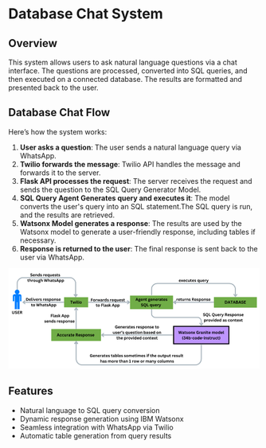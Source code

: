 # Database Chat System

## Overview
This system allows users to ask natural language questions via a chat interface. The questions are processed, converted into SQL queries, and then executed on a connected database. The results are formatted and presented back to the user.

## Database Chat Flow

Here’s how the system works:

1. **User asks a question**: The user sends a natural language query via WhatsApp.
2. **Twilio forwards the message**: Twilio API handles the message and forwards it to the server.
3. **Flask API processes the request**: The server receives the request and sends the question to the SQL Query Generator Model.
4. **SQL Query Agent Generates query and executes it**: The model converts the user's query into an SQL statement.The SQL query is run, and the results are retrieved.
5. **Watsonx Model generates a response**: The results are used by the Watsonx model to generate a user-friendly response, including tables if necessary.
6. **Response is returned to the user**: The final response is sent back to the user via WhatsApp.

![Database Chat Flow](images/database_chat.png)

## Features

- Natural language to SQL query conversion
- Dynamic response generation using IBM Watsonx
- Seamless integration with WhatsApp via Twilio
- Automatic table generation from query results
